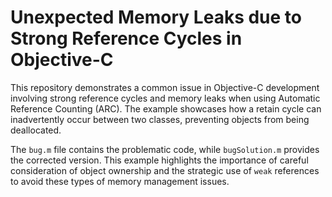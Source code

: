 # Unexpected Memory Leaks due to Strong Reference Cycles in Objective-C

This repository demonstrates a common issue in Objective-C development involving strong reference cycles and memory leaks when using Automatic Reference Counting (ARC).  The example showcases how a retain cycle can inadvertently occur between two classes, preventing objects from being deallocated.

The `bug.m` file contains the problematic code, while `bugSolution.m` provides the corrected version.  This example highlights the importance of careful consideration of object ownership and the strategic use of `weak` references to avoid these types of memory management issues.